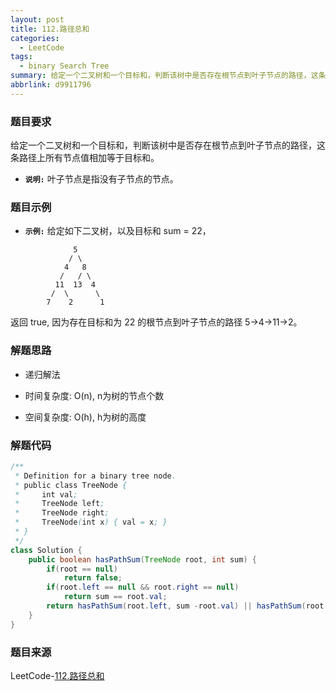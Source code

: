 ```yaml
---
layout: post
title: 112.路径总和
categories:
  - LeetCode
tags:
  - binary Search Tree
summary: 给定一个二叉树和一个目标和，判断该树中是否存在根节点到叶子节点的路径，这条路径上所有节点值相加等于目标和。
abbrlink: d9911796
---
```


### 题目要求
给定一个二叉树和一个目标和，判断该树中是否存在根节点到叶子节点的路径，这条路径上所有节点值相加等于目标和。

- **`说明:`**
叶子节点是指没有子节点的节点。

### 题目示例
- **`示例:`**
给定如下二叉树，以及目标和 sum = 22，
```
              5
             / \
            4   8
           /   / \
          11  13  4
         /  \      \
        7    2      1
```
返回 true, 因为存在目标和为 22 的根节点到叶子节点的路径 5->4->11->2。


### 解题思路
- 递归解法

- 时间复杂度: O(n), n为树的节点个数
- 空间复杂度: O(h), h为树的高度
### 解题代码
```java
/**
 * Definition for a binary tree node.
 * public class TreeNode {
 *     int val;
 *     TreeNode left;
 *     TreeNode right;
 *     TreeNode(int x) { val = x; }
 * }
 */
class Solution {
    public boolean hasPathSum(TreeNode root, int sum) {
        if(root == null)
            return false;
        if(root.left == null && root.right == null)
            return sum == root.val;
        return hasPathSum(root.left, sum -root.val) || hasPathSum(root.right, sum - root.val);
    }
}
```



### 题目来源
LeetCode-[112.路径总和](https://leetcode-cn.com/problems/path-sum/)
